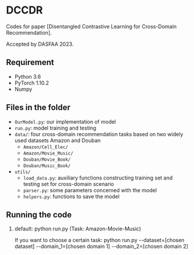 # DCCDR

Codes for paper [Disentangled Contrastive Learning for Cross-Domain Recommendation].

Accepted by DASFAA 2023.


## Requirement
* Python 3.6
* PyTorch 1.10.2
* Numpy


## Files in the folder
- `OurModel.py`: our implementation of model
- `run.py`: model training and testing
- `data/`: four cross-domain recommendation tasks based on two widely used datasets Amazon and Douban
    - `Amazon/Cell_Elec/`
    - `Amazon/Movie_Music/`
    - `Douban/Movie_Book/`
    - `Douban/Music_Book/`
- `utils/`
    - `load_data.py`: auxiliary functions constructing training set and testing set for cross-domain scenario
    - `parser.py`: some parameters concerned with the model
    - `helpers.py`: functions to save the model
   
   
## Running the code
1. default: python run.py (Task: Amazon-Movie-Music)
    
   If you want to choose a certain task:
   python run.py --dataset=[chosen dataset] --domain_1=[chosen domain 1] --domain_2=[chosen domain 2]
   
